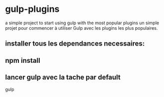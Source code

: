 # gulp-plugins
a simple project to start using gulp with the most popular plugins
un simple projet pour commencer à utiliser Gulp avec les plugins les plus populaires.

<h2>installer tous les dependances necessaires:<h2>
npm install

<h2>lancer gulp avec la tache par default</h2>
gulp
